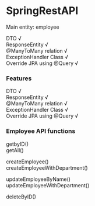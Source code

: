 # SpringRestAPI

Main entity: employee

DTO √ \
ResponseEntity √ \
@ManyToMany relation √\
ExceptionHandler Class √\
Override JPA using @Query √
### Features
DTO √ \
ResponseEntity √ \
@ManyToMany relation √\
ExceptionHandler Class √\
Override JPA using @Query √

### Employee API functions
getbyID()\
getAll()

createEmployee() \
createEmployeeWithDepartment()

updateEmployeeByName()\
updateEmployeeWithDepartment()

deleteByID()
